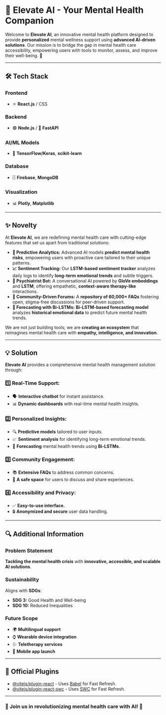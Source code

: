 # 🚀 Elevate AI - Your Mental Health Companion

Welcome to **Elevate AI**, an innovative mental health platform designed to provide **personalized** mental wellness support using **advanced AI-driven solutions**. Our mission is to bridge the gap in mental health care accessibility, empowering users with tools to monitor, assess, and improve their well-being. 🌟

---

## 🛠️ Tech Stack

### Frontend
- ⚛️ **React.js** / CSS

### Backend
- 🟢 **Node.js** / 🐍 **FastAPI**

### AI/ML Models
- 🤖 **TensorFlow/Keras**, **scikit-learn**

### Database
- 🗄️ **Firebase**, **MongoDB**

### Visualization
- 📊 **Plotly**, **Matplotlib**

---

## ✨ Novelty

At **Elevate AI**, we are redefining mental health care with cutting-edge features that set us apart from traditional solutions:

- **🧠 Predictive Analytics:** Advanced AI models **predict mental health risks**, empowering users with proactive care tailored to their unique patterns.
- **📈 Sentiment Tracking:** Our **LSTM-based sentiment tracker** analyzes daily logs to identify **long-term emotional trends** and subtle triggers.
- **🤖 Psychiatrist Bot:** A conversational AI powered by **GloVe embeddings** and **LSTM**, offering empathetic, **context-aware therapy-like** interactions.
- **💬 Community-Driven Forums:** A **repository of 60,000+ FAQs** fostering open, stigma-free discussions for peer-driven support.
- **🔮 Forecasting with Bi-LSTMs:** **Bi-LSTM-based forecasting model** analyzes **historical emotional data** to predict future mental health trends.

We are not just building tools; we are **creating an ecosystem** that reimagines mental health care with **empathy, intelligence, and innovation**.

---

## 💡 Solution

**Elevate AI** provides a comprehensive mental health management solution through:

### 1️⃣ Real-Time Support:
- 🗣️ **Interactive chatbot** for instant assistance.
- 📊 **Dynamic dashboards** with real-time mental health insights.

### 2️⃣ Personalized Insights:
- 🔍 **Predictive models** tailored to user inputs.
- 📈 **Sentiment analysis** for identifying long-term emotional trends.
- 🔮 **Forecasting** mental health trends using **Bi-LSTMs**.

### 3️⃣ Community Engagement:
- 📚 **Extensive FAQs** to address common concerns.
- 🤝 **A safe space** for users to discuss and share experiences.

### 4️⃣ Accessibility and Privacy:
- ✅ **Easy-to-use interface.**
- 🔒 **Anonymized and secure** user data handling.

---

## 🔍 Additional Information

### **Problem Statement**
**Tackling the mental health crisis** with **innovative, accessible, and scalable AI solutions**.

### **Sustainability**
Aligns with **SDGs**:
- **SDG 3:** Good Health and Well-being
- **SDG 10:** Reduced Inequalities

### **Future Scope**
- 🌍 **Multilingual support**
- ⌚ **Wearable device integration**
- 🩺 **Teletherapy services**
- 📱 **Mobile app launch**

---

## 🔗 Official Plugins

- [@vitejs/plugin-react](https://github.com/vitejs/vite-plugin-react/blob/main/packages/plugin-react/README.md) - Uses [Babel](https://babeljs.io/) for Fast Refresh.
- [@vitejs/plugin-react-swc](https://github.com/vitejs/vite-plugin-react-swc) - Uses [SWC](https://swc.rs/) for Fast Refresh.

---

### 📌 **Join us in revolutionizing mental health care with AI!** 🚀

